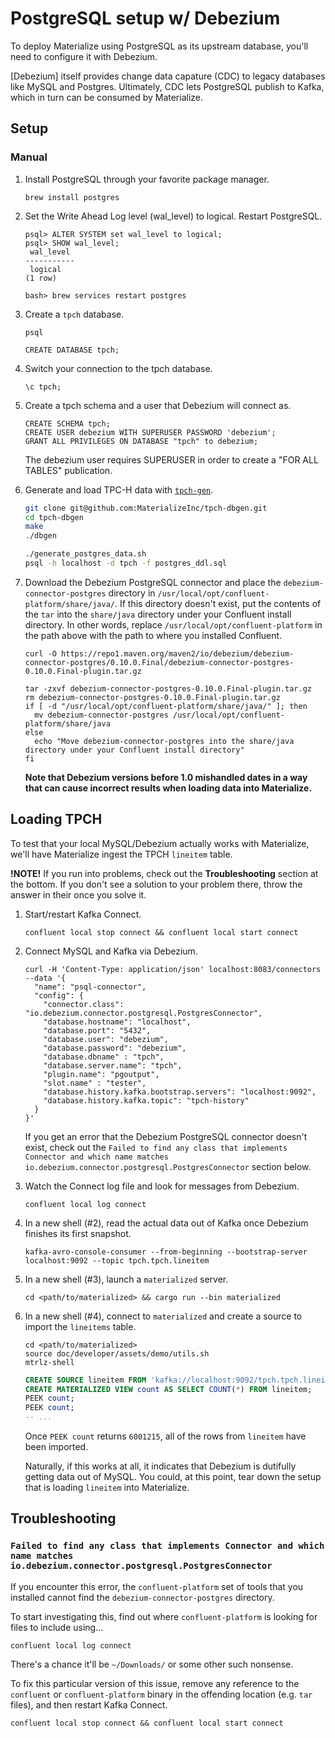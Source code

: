 # PostgreSQL setup w/ Debezium

To deploy Materialize using PostgreSQL as its upstream database, you'll need to
configure it with Debezium.

[Debezium] itself provides change data capature (CDC) to legacy databases like
MySQL and Postgres. Ultimately, CDC lets PostgreSQL publish to Kafka, which in turn
can be consumed by Materialize.

## Setup

### Manual

1. Install PostgreSQL through your favorite package manager.

    ```shell
    brew install postgres
    ```

1. Set the Write Ahead Log level (wal_level) to logical. Restart PostgreSQL.

    ```shell
    psql> ALTER SYSTEM set wal_level to logical;
    psql> SHOW wal_level;
     wal_level
    -----------
     logical
    (1 row)

    bash> brew services restart postgres
    ```

1. Create a `tpch` database.

    ```shell
    psql
    ```

    ```mysql
    CREATE DATABASE tpch;
    ```

1. Switch your connection to the tpch database.

    ```mysql
    \c tpch;
    ```

1. Create a tpch schema and a user that Debezium will connect as.

    ```mysql
    CREATE SCHEMA tpch;
    CREATE USER debezium WITH SUPERUSER PASSWORD 'debezium';
    GRANT ALL PRIVILEGES ON DATABASE "tpch" to debezium;
    ```

    The debezium user requires SUPERUSER in order to create a "FOR ALL TABLES" publication.

1. Generate and load TPC-H data with [`tpch-gen`](https://github.com/MaterializeInc/tpch-dbgen.git).

    ```bash
    git clone git@github.com:MaterializeInc/tpch-dbgen.git
    cd tpch-dbgen
    make
    ./dbgen

    ./generate_postgres_data.sh
    psql -h localhost -d tpch -f postgres_ddl.sql
    ```

1. Download the Debezium PostgreSQL connector and place the `debezium-connector-postgres`
   directory in `/usr/local/opt/confluent-platform/share/java/`. If this directory doesn't
   exist, put the contents of the `tar` into the `share/java` directory under
   your Confluent install directory. In other words, replace
   `/usr/local/opt/confluent-platform` in the path above with the path to
   where you installed Confluent.

    ```shell
    curl -O https://repo1.maven.org/maven2/io/debezium/debezium-connector-postgres/0.10.0.Final/debezium-connector-postgres-0.10.0.Final-plugin.tar.gz

    tar -zxvf debezium-connector-postgres-0.10.0.Final-plugin.tar.gz
    rm debezium-connector-postgres-0.10.0.Final-plugin.tar.gz
    if [ -d "/usr/local/opt/confluent-platform/share/java/" ]; then
      mv debezium-connector-postgres /usr/local/opt/confluent-platform/share/java
    else
      echo "Move debezium-connector-postgres into the share/java directory under your Confluent install directory"
    fi
    ```

    **Note that Debezium versions before 1.0 mishandled dates in a way that
    can cause incorrect results when loading data into Materialize.**

## Loading TPCH

To test that your local MySQL/Debezium actually works with Materialize, we'll
have Materialize ingest the TPCH `lineitem` table.

**!NOTE!** If you run into problems, check out the **Troubleshooting** section
at the bottom. If you don't see a solution to your problem there, throw the
answer in their once you solve it.

1. Start/restart Kafka Connect.

    ```shell
    confluent local stop connect && confluent local start connect
    ```

1. Connect MySQL and Kafka via Debezium.

    ```shell
    curl -H 'Content-Type: application/json' localhost:8083/connectors --data '{
      "name": "psql-connector",
      "config": {
        "connector.class": "io.debezium.connector.postgresql.PostgresConnector",
        "database.hostname": "localhost",
        "database.port": "5432",
        "database.user": "debezium",
        "database.password": "debezium",
        "database.dbname" : "tpch",
        "database.server.name": "tpch",
        "plugin.name": "pgoutput",
        "slot.name" : "tester",
        "database.history.kafka.bootstrap.servers": "localhost:9092",
        "database.history.kafka.topic": "tpch-history"
      }
    }'
    ```

    If you get an error that the Debezium PostgreSQL connector doesn't exist, check
    out the `Failed to find any class that implements Connector and which name
    matches io.debezium.connector.postgresql.PostgresConnector` section below.

1. Watch the Connect log file and look for messages from Debezium.

    ```shell
    confluent local log connect
    ```

1.  In a new shell (#2), read the actual data out of Kafka once Debezium
    finishes its first snapshot.

    ```shell
    kafka-avro-console-consumer --from-beginning --bootstrap-server localhost:9092 --topic tpch.tpch.lineitem
    ```

1. In a new shell (#3), launch a `materialized` server.

    ```shell
    cd <path/to/materialized> && cargo run --bin materialized
    ```

1. In a new shell (#4), connect to `materialized` and create a source to import the `lineitems` table.

    ```shell
    cd <path/to/materialized>
    source doc/developer/assets/demo/utils.sh
    mtrlz-shell
    ```

    ```sql
    CREATE SOURCE lineitem FROM 'kafka://localhost:9092/tpch.tpch.lineitem' USING SCHEMA REGISTRY 'http://localhost:8081';
    CREATE MATERIALIZED VIEW count AS SELECT COUNT(*) FROM lineitem;
    PEEK count;
    PEEK count;
    -- ...
    ```

    Once `PEEK count` returns `6001215`, all of the rows from `lineitem` have
    been imported.

    Naturally, if this works at all, it indicates that Debezium is dutifully
    getting data out of MySQL. You could, at this point, tear down the setup
    that is loading `lineitem` into Materialize.

## Troubleshooting

### `Failed to find any class that implements Connector and which name matches io.debezium.connector.postgresql.PostgresConnector`

If you encounter this error, the `confluent-platform` set of tools that you
installed cannot find the `debezium-connector-postgres` directory.

To start investigating this, find out where `confluent-platform` is looking for
files to include using...

```
confluent local log connect
```

There's a chance it'll be `~/Downloads/` or some other such nonsense.

To fix this particular version of this issue, remove any reference to the
`confluent` or `confluent-platform` binary in the offending location (e.g. `tar`
files), and then restart Kafka Connect.

```shell
confluent local stop connect && confluent local start connect
```
